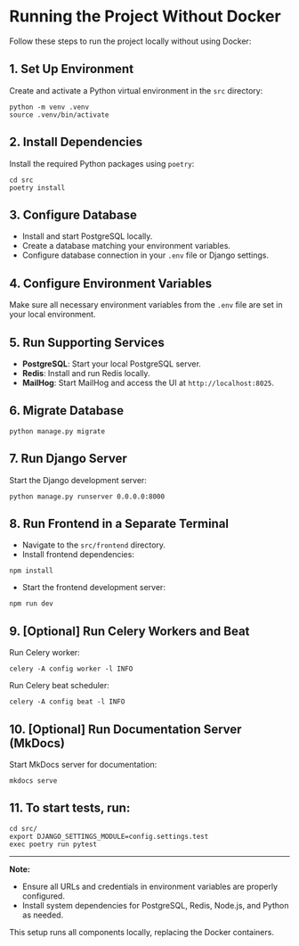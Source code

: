 # Running the Project Without Docker

Follow these steps to run the project locally without using Docker:

## 1. Set Up Environment
Create and activate a Python virtual environment in the `src` directory:
```
python -m venv .venv
source .venv/bin/activate
```

## 2. Install Dependencies
Install the required Python packages using `poetry`:
```
cd src
poetry install
```

## 3. Configure Database
- Install and start PostgreSQL locally.
- Create a database matching your environment variables.
- Configure database connection in your `.env` file or Django settings.

## 4. Configure Environment Variables
Make sure all necessary environment variables from the `.env` file are set in your local environment.

## 5. Run Supporting Services
- **PostgreSQL**: Start your local PostgreSQL server.
- **Redis**: Install and run Redis locally.
- **MailHog**: Start MailHog and access the UI at `http://localhost:8025`.

## 6. Migrate Database
```
python manage.py migrate
```

## 7. Run Django Server
Start the Django development server:
```
python manage.py runserver 0.0.0.0:8000
```

## 8. Run Frontend in a Separate Terminal
- Navigate to the `src/frontend` directory.
- Install frontend dependencies:
```
npm install
```
- Start the frontend development server:
```
npm run dev
```

## 9. [Optional] Run Celery Workers and Beat
Run Celery worker:
```
celery -A config worker -l INFO
```
Run Celery beat scheduler:
```
celery -A config beat -l INFO
```

## 10. [Optional] Run Documentation Server (MkDocs)
Start MkDocs server for documentation:
```
mkdocs serve
```

## 11. To start tests, run:

```shell
cd src/
export DJANGO_SETTINGS_MODULE=config.settings.test
exec poetry run pytest
```

---

**Note:**
- Ensure all URLs and credentials in environment variables are properly configured.  
- Install system dependencies for PostgreSQL, Redis, Node.js, and Python as needed.

This setup runs all components locally, replacing the Docker containers.
